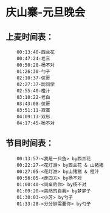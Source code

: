 # 庆山寨-元旦晚会

## 上麦时间表：
        00:13:40-西兰花
        00:47:24-老三
        00:50:20-杨不对
        01:26:30-勺子
        02:10:37-侠哥
        02:27:37-訦同学
        02:55:40-橙汁
        03:10:22-老白
        03:43:08-侠哥
        03:51:11-寂寞
        04:09:13-双彤
        04:17:45-杨不对


## 节目时间表：
        00:13:57-<我是一只鱼> by西兰花
        00:22:27-<花灯游> by西兰花 & 山猪猪
        00:27:05-<花灯游> by山猪猪 & 橙汁
        00:56:05-<走四方> by杨不对
        01:00:40-<同桌的你> by杨不对
        01:09:20-<突然的自我> by梦梦子
        01:30:03-<小芳> by勺子
        01:33:28-<分分钟需要你> by勺子
